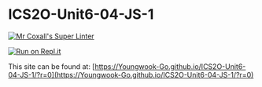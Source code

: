 # ICS2O-Unit6-04-JS-1

[![Mr Coxall's Super Linter](https://github.com/Youngwook-Go/ICS2O-Unit6-04-JS-1/workflows/Mr%20Coxall's%20Super%20Linter/badge.svg)](https://github.com/Youngwook-Go/ICS2O-Unit6-04-JS-1/actions)

[![Run on Repl.it](https://repl.it/badge/github/Youngwook-Go/ICS2O-Unit6-04-JS-1)](https://repl.it/github/Youngwook-Go/ICS2O-Unit6-04-JS-1)

This site can be found at: [https://Youngwook-Go.github.io/ICS2O-Unit6-04-JS-1/?r=0](https://Youngwook-Go.github.io/ICS2O-Unit6-04-JS-1/?r=0)
